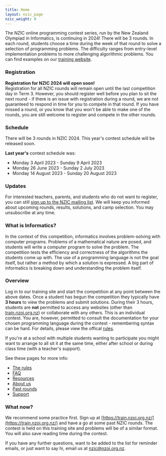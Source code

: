 ```yaml
---
title: Home
layout: nzic_page
nzic_weight: 0
---
```


The NZIC online programming contest series, run by the New Zealand Olympiad in Informatics, is continuing in 2024! There will be 3 rounds. In each round, students choose a time during the week of that round to solve a selection of programming problems. The difficulty ranges from entry-level implementation problems to more challenging algorithmic problems. You can find examples on our [training website](https://train.nzoi.org.nz/).

### Registration

**Registration for NZIC 2024 will open soon!**  
Registration for all NZIC rounds will remain open until the last competition day in Term 3. However, you should register well before you plan to sit the next round - if there is an issue with registration during a round, we are not guaranteed to respond in time for you to compete in that round. If you have missed a round, or you know that you won't be able to make one of the rounds, you are still welcome to register and compete in the other rounds.

<!-- - [Register for NZIC 2023](https://forms.gle/v78fiP3w5HUH6ibh8) - you will also be signed up to the NZIC mailing list. We will keep you informed about upcoming rounds, results, solutions, and camp selection. You may unsubscribe at any time. -->

### Schedule

There will be 3 rounds in NZIC 2024. This year's contest schedule will be released soon. 

**Last year's** contest schedule was:

- Monday 3 April 2023 - Sunday 9 April 2023
- Monday 26 June 2023 - Sunday 2 July 2023
- Monday 14 August 2023 - Sunday 20 August 2023

### Updates

For interested teachers, parents, and students who do not want to register, you can still [sign up to the NZIC mailing list](https://forms.gle/Vhe8M6hUMfByhFAA8). We will keep you informed about upcoming rounds, results, solutions, and camp selection. You may unsubscribe at any time.

### What is Informatics?

In the context of this competition, informatics involves problem-solving with computer programs. Problems of a mathematical nature are posed, and students will write a computer program to solve the problem. The competition tests the efficiency and correctness of the algorithms the students come up with. The use of a programming language is not the goal itself, but rather a method by which a solution is expressed. A big part of informatics is breaking down and understanding the problem itself.

### Overview

Log in to our training site and start the competition at any point between the above dates. Once a student has begun the competition they typically have **3 hours** to view the problems and submit solutions. During their 3 hours, students are **not** permitted to access any websites (other than [train.nzoi.org.nz](https://train.nzoi.org.nz)) or collaborate with any others. This is an individual contest. You are, however, permitted to consult the documentation for your chosen programming language during the contest - remembering syntax can be hard. For details, please view the offical [rules](rules).

If you're at a school with multiple students wanting to participate you might want to arrange to all sit it at the same time, either after school or during class time (with a teacher's support).

See these pages for more info:

- [The rules](rules/)
- [FAQ](faq/)
- [Resources](resources/)
- [About us](about/)
- [Past rounds](past/)
- [Support](support/)

### What now?

We recommend some practice first. Sign up at [https://train.nzoi.org.nz/](https://train.nzoi.org.nz/) and have a go at some past NZIC rounds. The contest is held on this training site and problems will be of a similar format. You will also save reading time during the contest.

If you have any further questions, want to be added to the list for reminder emails, or just want to say hi, email us at [nzic@nzoi.org.nz](mailto:nzic@nzoi.org.nz).
